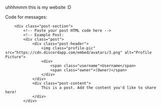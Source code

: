 uhhhmmm this is my website :D

Code for messages:
        
        <div class="post-section">
            <!-- Paste your post HTML code here -->
            <!-- Example Post:
            <div class="post">
                <div class="post-header">
                    <img class="profile-pic" src="https://cdn.discordapp.com/embed/avatars/3.png" alt="Profile Picture">
                    <div>
                        <span class="username">Username</span>
                        <span class="owner">(Owner)</span>
                    </div>
                </div>
                <div class="post-content">
                    This is a post. Add the content you'd like to share here!
                </div>
            </div>
